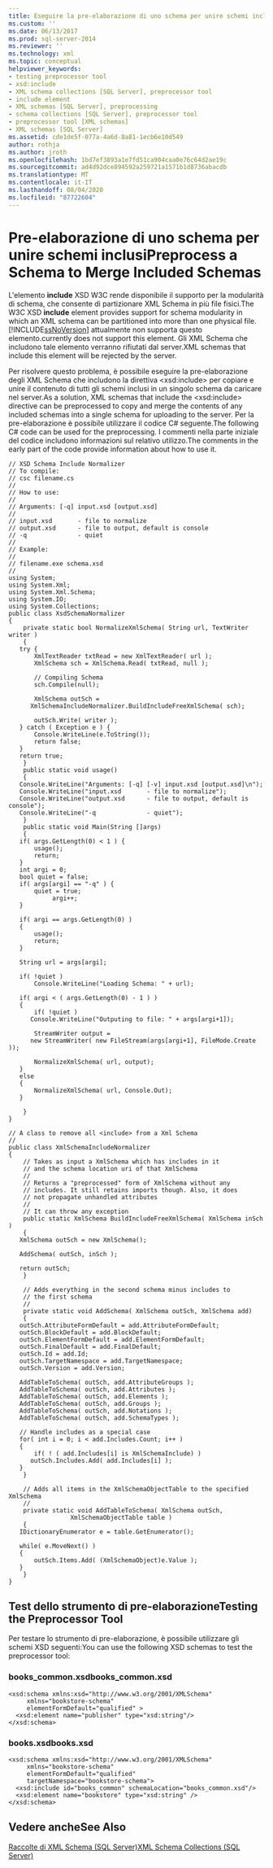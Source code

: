 ```yaml
---
title: Eseguire la pre-elaborazione di uno schema per unire schemi inclusi | Microsoft Docs
ms.custom: ''
ms.date: 06/13/2017
ms.prod: sql-server-2014
ms.reviewer: ''
ms.technology: xml
ms.topic: conceptual
helpviewer_keywords:
- testing preprocessor tool
- xsd:include
- XML schema collections [SQL Server], preprocessor tool
- include element
- XML schemas [SQL Server], preprocessing
- schema collections [SQL Server], preprocessor tool
- preprocessor tool [XML schemas]
- XML schemas [SQL Server]
ms.assetid: cde1de5f-077a-4a6d-8a81-1ecb6e10d549
author: rothja
ms.author: jroth
ms.openlocfilehash: 1bd7ef3893a1e7fd51ca904caa0e76c64d2ae19c
ms.sourcegitcommit: ad4d92dce894592a259721a1571b1d8736abacdb
ms.translationtype: MT
ms.contentlocale: it-IT
ms.lasthandoff: 08/04/2020
ms.locfileid: "87722604"
---
```

# <a name="preprocess-a-schema-to-merge-included-schemas"></a><span data-ttu-id="ede3b-102">Pre-elaborazione di uno schema per unire schemi inclusi</span><span class="sxs-lookup"><span data-stu-id="ede3b-102">Preprocess a Schema to Merge Included Schemas</span></span>
  <span data-ttu-id="ede3b-103">L'elemento **include** XSD W3C rende disponibile il supporto per la modularità di schema, che consente di partizionare XML Schema in più file fisici.</span><span class="sxs-lookup"><span data-stu-id="ede3b-103">The W3C XSD **include** element provides support for schema modularity in which an XML schema can be partitioned into more than one physical file.</span></span> [!INCLUDE[ssNoVersion](../../includes/ssnoversion-md.md)] <span data-ttu-id="ede3b-104">attualmente non supporta questo elemento.</span><span class="sxs-lookup"><span data-stu-id="ede3b-104">currently does not support this element.</span></span> <span data-ttu-id="ede3b-105">Gli XML Schema che includono tale elemento verranno rifiutati dal server.</span><span class="sxs-lookup"><span data-stu-id="ede3b-105">XML schemas that include this element will be rejected by the server.</span></span>  
  
 <span data-ttu-id="ede3b-106">Per risolvere questo problema, è possibile eseguire la pre-elaborazione degli XML Schema che includono la direttiva \<xsd:include> per copiare e unire il contenuto di tutti gli schemi inclusi in un singolo schema da caricare nel server.</span><span class="sxs-lookup"><span data-stu-id="ede3b-106">As a solution, XML schemas that include the \<xsd:include> directive can be preprocessed to copy and merge the contents of any included schemas into a single schema for uploading to the server.</span></span> <span data-ttu-id="ede3b-107">Per la pre-elaborazione è possibile utilizzare il codice C# seguente.</span><span class="sxs-lookup"><span data-stu-id="ede3b-107">The following C# code can be used for the preprocessing.</span></span> <span data-ttu-id="ede3b-108">I commenti nella parte iniziale del codice includono informazioni sul relativo utilizzo.</span><span class="sxs-lookup"><span data-stu-id="ede3b-108">The comments in the early part of the code provide information about how to use it.</span></span>  
  
```  
// XSD Schema Include Normalizer  
// To compile:   
// csc filename.cs  
//  
// How to use:  
//  
// Arguments: [-q] input.xsd [output.xsd]  
//  
// input.xsd       - file to normalize  
// output.xsd      - file to output, default is console  
// -q              - quiet  
//   
// Example:  
//   
// filename.exe schema.xsd  
//   
using System;  
using System.Xml;  
using System.Xml.Schema;  
using System.IO;  
using System.Collections;  
public class XsdSchemaNormalizer  
{  
    private static bool NormalizeXmlSchema( String url, TextWriter writer )  
    {  
   try {  
       XmlTextReader txtRead = new XmlTextReader( url );  
       XmlSchema sch = XmlSchema.Read( txtRead, null );  
  
       // Compiling Schema  
       sch.Compile(null);  
  
       XmlSchema outSch =   
      XmlSchemaIncludeNormalizer.BuildIncludeFreeXmlSchema( sch);  
  
       outSch.Write( writer );  
   } catch ( Exception e ) {  
       Console.WriteLine(e.ToString());  
       return false;  
   }  
   return true;  
    }  
    public static void usage()  
    {  
   Console.WriteLine("Arguments: [-q] [-v] input.xsd [output.xsd]\n");  
   Console.WriteLine("input.xsd       - file to normalize");  
   Console.WriteLine("output.xsd      - file to output, default is console");  
   Console.WriteLine("-q              - quiet");  
    }  
    public static void Main(String []args)  
    {  
   if( args.GetLength(0) < 1 ) {  
       usage();  
       return;  
   }  
   int argi = 0;  
   bool quiet = false;  
   if( args[argi] == "-q" ) {  
       quiet = true;  
            argi++;  
   }  
  
   if( argi == args.GetLength(0) )  
   {  
       usage();  
       return;  
   }  
  
   String url = args[argi];  
  
   if( !quiet )  
       Console.WriteLine("Loading Schema: " + url);  
  
   if( argi < ( args.GetLength(0) - 1 ) )  
   {  
       if( !quiet )  
      Console.WriteLine("Outputing to file: " + args[argi+1]);  
  
       StreamWriter output =   
      new StreamWriter( new FileStream(args[argi+1], FileMode.Create ));  
  
       NormalizeXmlSchema( url, output);  
   }  
   else   
   {  
       NormalizeXmlSchema( url, Console.Out);  
   }  
  
    }  
}  
  
// A class to remove all <include> from a Xml Schema  
//  
public class XmlSchemaIncludeNormalizer  
{  
    // Takes as input a XmlSchema which has includes in it   
    // and the schema location uri of that XmlSchema  
    //   
    // Returns a "preprocessed" form of XmlSchema without any   
    // includes. It still retains imports though. Also, it does  
    // not propagate unhandled attributes  
    //  
    // It can throw any exception  
    public static XmlSchema BuildIncludeFreeXmlSchema( XmlSchema inSch )  
    {  
   XmlSchema outSch = new XmlSchema();  
  
   AddSchema( outSch, inSch );  
  
   return outSch;  
    }  
  
    // Adds everything in the second schema minus includes to   
    // the first schema  
    //  
    private static void AddSchema( XmlSchema outSch, XmlSchema add)  
    {  
   outSch.AttributeFormDefault = add.AttributeFormDefault;  
   outSch.BlockDefault = add.BlockDefault;  
   outSch.ElementFormDefault = add.ElementFormDefault;  
   outSch.FinalDefault = add.FinalDefault;  
   outSch.Id = add.Id;  
   outSch.TargetNamespace = add.TargetNamespace;  
   outSch.Version = add.Version;  
  
   AddTableToSchema( outSch, add.AttributeGroups );  
   AddTableToSchema( outSch, add.Attributes );  
   AddTableToSchema( outSch, add.Elements );  
   AddTableToSchema( outSch, add.Groups );  
   AddTableToSchema( outSch, add.Notations );  
   AddTableToSchema( outSch, add.SchemaTypes );  
  
   // Handle includes as a special case  
   for( int i = 0; i < add.Includes.Count; i++ )  
   {  
       if( ! ( add.Includes[i] is XmlSchemaInclude) )  
      outSch.Includes.Add( add.Includes[i] );  
   }  
    }  
  
    // Adds all items in the XmlSchemaObjectTable to the specified XmlSchema  
    //  
    private static void AddTableToSchema( XmlSchema outSch,   
                 XmlSchemaObjectTable table )  
    {  
   IDictionaryEnumerator e = table.GetEnumerator();  
  
   while( e.MoveNext() )  
   {  
       outSch.Items.Add( (XmlSchemaObject)e.Value );  
   }  
    }  
}  
```  
  
## <a name="testing-the-preprocessor-tool"></a><span data-ttu-id="ede3b-109">Test dello strumento di pre-elaborazione</span><span class="sxs-lookup"><span data-stu-id="ede3b-109">Testing the Preprocessor Tool</span></span>  
 <span data-ttu-id="ede3b-110">Per testare lo strumento di pre-elaborazione, è possibile utilizzare gli schemi XSD seguenti:</span><span class="sxs-lookup"><span data-stu-id="ede3b-110">You can use the following XSD schemas to test the preprocessor tool:</span></span>  
  
### <a name="books_commonxsd"></a><span data-ttu-id="ede3b-111">books_common.xsd</span><span class="sxs-lookup"><span data-stu-id="ede3b-111">books_common.xsd</span></span>  
  
```  
<xsd:schema xmlns:xsd="http://www.w3.org/2001/XMLSchema"  
     xmlns="bookstore-schema"  
     elementFormDefault="qualified" >  
  <xsd:element name="publisher" type="xsd:string"/>  
</xsd:schema>  
```  
  
### <a name="booksxsd"></a><span data-ttu-id="ede3b-112">books.xsd</span><span class="sxs-lookup"><span data-stu-id="ede3b-112">books.xsd</span></span>  
  
```  
<xsd:schema xmlns:xsd="http://www.w3.org/2001/XMLSchema"  
     xmlns="bookstore-schema"  
     elementFormDefault="qualified"  
     targetNamespace="bookstore-schema">  
  <xsd:include id="books_common" schemaLocation="books_common.xsd"/>  
  <xsd:element name="bookstore" type="xsd:string" />  
</xsd:schema>  
```  
  
## <a name="see-also"></a><span data-ttu-id="ede3b-113">Vedere anche</span><span class="sxs-lookup"><span data-stu-id="ede3b-113">See Also</span></span>  
 [<span data-ttu-id="ede3b-114">Raccolte di XML Schema &#40;SQL Server&#41;</span><span class="sxs-lookup"><span data-stu-id="ede3b-114">XML Schema Collections &#40;SQL Server&#41;</span></span>](xml-schema-collections-sql-server.md)  
  
  
